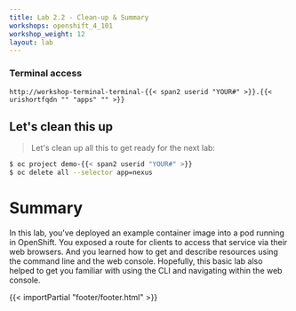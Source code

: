 ```yaml
---
title: Lab 2.2 - Clean-up & Summary
workshops: openshift_4_101
workshop_weight: 12
layout: lab
---
```


### Terminal access
``
http://workshop-terminal-terminal-{{< span2 userid "YOUR#" >}}.{{< urishortfqdn "" "apps" "" >}}
``

## Let's clean this up

> <i class="fa fa-terminal"></i> Let's clean up all this to get ready for the next lab:

```bash
$ oc project demo-{{< span2 userid "YOUR#" >}}
$ oc delete all --selector app=nexus
```

# Summary
In this lab, you've deployed an example container image into a pod running in OpenShift.  You exposed a route for clients to access that service via their web browsers.  And you learned how to get and describe resources using the command line and the web console.  Hopefully, this basic lab also helped to get you familiar with using the CLI and navigating within the web console.

{{< importPartial "footer/footer.html" >}}
